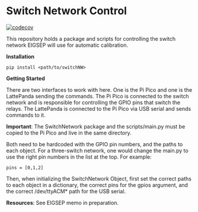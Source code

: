 # Switch Network Control

[![codecov](https://codecov.io/gh/EIGSEP/switchNW/graph/badge.svg?token=9Z70IE4AQ8)](https://codecov.io/gh/EIGSEP/switchNW)

This repository holds a package and scripts for controlling the switch network EIGSEP will use for automatic calibration.

**Installation**
```
pip install <path/to/switchNW>
```

**Getting Started**

There are two interfaces to work with here. One is the Pi Pico and one is the LattePanda sending the commands. The Pi Pico is connected to the switch network and is responsible for controlling the GPIO pins that switch the relays. The LattePanda is connected to the Pi Pico via USB serial and sends commands to it. 

**Important**: The SwitchNetwork package and the scripts/main.py must be copied to the Pi Pico and live in the same directory.

Both need to be hardcoded with the GPIO pin numbers, and the paths to each object.
For a three-switch network, one would change the main.py to use the right pin numbers in the list at the top. For example:
```
pins = [0,1,2]
```
Then, when initializing the SwitchNetwork Object, first set the correct paths to each object in a dictionary, the correct pins for the gpios argument, and the correct /dev/ttyACM* path for the USB serial.

**Resources**: See EIGSEP memo in preparation. 

